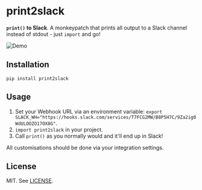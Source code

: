 # print2slack

**`print()` to Slack**. A monkeypatch that prints all output to a Slack channel instead of stdout - just `import` and go!

![Demo](https://i.imgur.com/RW0NHaX.png)

## Installation

`pip install print2slack`

## Usage

1. Set your Webhook URL via an environment variable: `export SLACK_WH="https://hooks.slack.com/services/T7FCG2MW/B8P5H7C/9Za2ig0WdULOOZO17OX8G"`.
2. `import print2slack` in your project.
3. Call `print()` as you normally would and it'll end up in Slack!

All customisations should be done via your integration settings.

## License

MIT. See [LICENSE](LICENSE).

